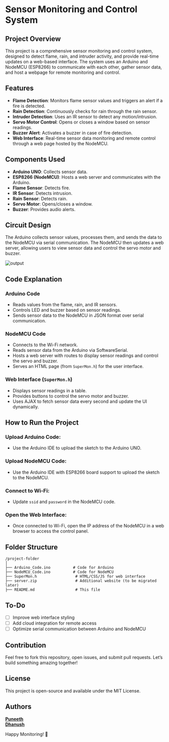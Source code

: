 # Sensor Monitoring and Control System

## Project Overview

This project is a comprehensive sensor monitoring and control system, designed to detect flame, rain, and intruder activity, and provide real-time updates on a web-based interface. The system uses an Arduino and NodeMCU (ESP8266) to communicate with each other, gather sensor data, and host a webpage for remote monitoring and control.

## Features

- **Flame Detection**: Monitors flame sensor values and triggers an alert if a fire is detected.
- **Rain Detection**: Continuously checks for rain through the rain sensor.
- **Intruder Detection**: Uses an IR sensor to detect any motion/intrusion.
- **Servo Motor Control**: Opens or closes a window based on sensor readings.
- **Buzzer Alert**: Activates a buzzer in case of fire detection.
- **Web Interface**: Real-time sensor data monitoring and remote control through a web page hosted by the NodeMCU.

## Components Used

- **Arduino UNO**: Collects sensor data.
- **ESP8266 (NodeMCU)**: Hosts a web server and communicates with the Arduino.
- **Flame Sensor**: Detects fire.
- **IR Sensor**: Detects intrusion.
- **Rain Sensor**: Detects rain.
- **Servo Motor**: Opens/closes a window.
- **Buzzer**: Provides audio alerts.

## Circuit Design

The Arduino collects sensor values, processes them, and sends the data to the NodeMCU via serial communication. The NodeMCU then updates a web server, allowing users to view sensor data and control the servo motor and buzzer.

<img alt="output" src="images.png" />

## Code Explanation

### Arduino Code

- Reads values from the flame, rain, and IR sensors.
- Controls LED and buzzer based on sensor readings.
- Sends sensor data to the NodeMCU in JSON format over serial communication.

### NodeMCU Code

- Connects to the Wi-Fi network.
- Reads sensor data from the Arduino via SoftwareSerial.
- Hosts a web server with routes to display sensor readings and control the servo and buzzer.
- Serves an HTML page (from `SuperMon.h`) for the user interface.

### Web Interface (`SuperMon.h`)

- Displays sensor readings in a table.
- Provides buttons to control the servo motor and buzzer.
- Uses AJAX to fetch sensor data every second and update the UI dynamically.

## How to Run the Project

### Upload Arduino Code:
- Use the Arduino IDE to upload the sketch to the Arduino UNO.

### Upload NodeMCU Code:
- Use the Arduino IDE with ESP8266 board support to upload the sketch to the NodeMCU.

### Connect to Wi-Fi:
- Update `ssid` and `password` in the NodeMCU code.

### Open the Web Interface:
- Once connected to Wi-Fi, open the IP address of the NodeMCU in a web browser to access the control panel.

## Folder Structure

```
/project-folder
│
├── Arduino_Code.ino          # Code for Arduino
├── NodeMCU_Code.ino          # Code for NodeMCU
├── SuperMon.h                 # HTML/CSS/JS for web interface
├── server.zip                 # Additional website (to be migrated later)
├── README.md                  # This file
```

## To-Do

- [ ] Improve web interface styling
- [ ] Add cloud integration for remote access
- [ ] Optimize serial communication between Arduino and NodeMCU

## Contribution

Feel free to fork this repository, open issues, and submit pull requests. Let’s build something amazing together!

## License

This project is open-source and available under the MIT License.

## Authors

**[Puneeth](https://github.com/puneethreddy592)** <br>
**[Dhanush](https://github.com/Dhanush0147)**

Happy Monitoring! 🚀
